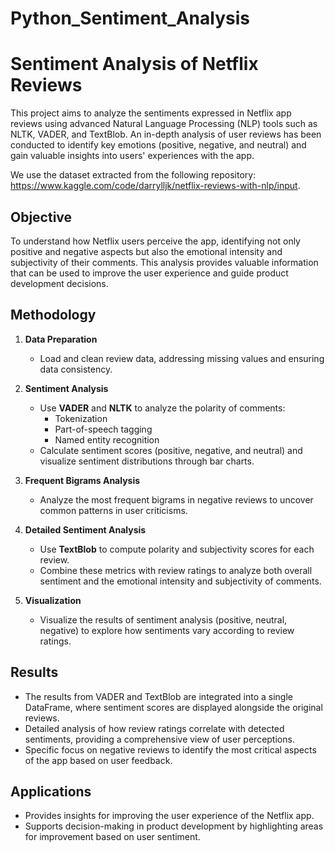 # Python_Sentiment_Analysis
# Sentiment Analysis of Netflix Reviews

This project aims to analyze the sentiments expressed in Netflix app reviews using advanced Natural Language Processing (NLP) tools such as NLTK, VADER, and TextBlob. An in-depth analysis of user reviews has been conducted to identify key emotions (positive, negative, and neutral) and gain valuable insights into users' experiences with the app.

We use the dataset extracted from the following repository: https://www.kaggle.com/code/darrylljk/netflix-reviews-with-nlp/input.

## Objective
To understand how Netflix users perceive the app, identifying not only positive and negative aspects but also the emotional intensity and subjectivity of their comments. This analysis provides valuable information that can be used to improve the user experience and guide product development decisions.

## Methodology
1. **Data Preparation**  
   - Load and clean review data, addressing missing values and ensuring data consistency.

2. **Sentiment Analysis**  
   - Use **VADER** and **NLTK** to analyze the polarity of comments:
     - Tokenization
     - Part-of-speech tagging
     - Named entity recognition
   - Calculate sentiment scores (positive, negative, and neutral) and visualize sentiment distributions through bar charts.

3. **Frequent Bigrams Analysis**  
   - Analyze the most frequent bigrams in negative reviews to uncover common patterns in user criticisms.

4. **Detailed Sentiment Analysis**  
   - Use **TextBlob** to compute polarity and subjectivity scores for each review.
   - Combine these metrics with review ratings to analyze both overall sentiment and the emotional intensity and subjectivity of comments.

5. **Visualization**  
   - Visualize the results of sentiment analysis (positive, neutral, negative) to explore how sentiments vary according to review ratings.

## Results
- The results from VADER and TextBlob are integrated into a single DataFrame, where sentiment scores are displayed alongside the original reviews.
- Detailed analysis of how review ratings correlate with detected sentiments, providing a comprehensive view of user perceptions.
- Specific focus on negative reviews to identify the most critical aspects of the app based on user feedback.

## Applications
- Provides insights for improving the user experience of the Netflix app.
- Supports decision-making in product development by highlighting areas for improvement based on user sentiment.
